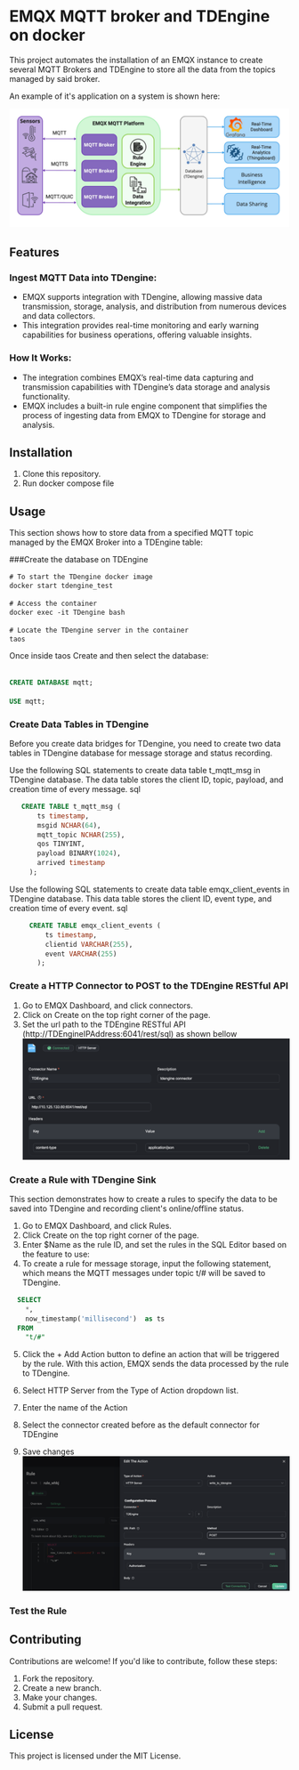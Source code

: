 # EMQX MQTT broker and TDEngine on docker

This project automates the installation of an EMQX instance to create several MQTT Brokers and TDEngine to store all the data from the topics managed by said broker.

An example of it's application on a system is shown here:

![Architecture](Arch.jpg)

## Features

### Ingest MQTT Data into TDengine:
- EMQX supports integration with TDengine, allowing massive data transmission, storage, analysis, and distribution from numerous devices and data collectors.
- This integration provides real-time monitoring and early warning capabilities for business operations, offering valuable insights.
### How It Works:
- The integration combines EMQX’s real-time data capturing and transmission capabilities with TDengine’s data storage and analysis functionality.
- EMQX includes a built-in rule engine component that simplifies the process of ingesting data from EMQX to TDengine for storage and analysis.


## Installation

1. Clone this repository.
2. Run docker compose file

## Usage

This section shows how to store data from a specified MQTT topic managed by the EMQX Broker into a TDEngine table:

###Create the database on TDEngine

```shell
# To start the TDengine docker image 
docker start tdengine_test

# Access the container
docker exec -it TDengine bash

# Locate the TDengine server in the container
taos
```
Once inside taos Create and then select the database:

```sql

CREATE DATABASE mqtt;

USE mqtt;
```

### Create Data Tables in TDengine

Before you create data bridges for TDengine, you need to create two data tables in TDengine database for message storage and status recording.

Use the following SQL statements to create data table t_mqtt_msg in TDengine database. The data table stores the client ID, topic, payload, and creation time of every message.
sql
```sql
   CREATE TABLE t_mqtt_msg (
       ts timestamp,
       msgid NCHAR(64),
       mqtt_topic NCHAR(255),
       qos TINYINT,
       payload BINARY(1024),
       arrived timestamp
     );
```
Use the following SQL statements to create data table emqx_client_events in TDengine database. This data table stores the client ID, event type, and creation time of every event.
sql

```sql
     CREATE TABLE emqx_client_events (
         ts timestamp,
         clientid VARCHAR(255),
         event VARCHAR(255)
       );
```

### Create a HTTP Connector to POST to the TDEngine RESTful API

1. Go to EMQX Dashboard, and click  connectors.
2. Click on Create on the top right corner of the page.
3. Set the url path to the TDEngine RESTful API (http://TDEngineIPAddress:6041/rest/sql) as shown bellow
![Connector](Connector.png)

### Create a Rule with TDengine Sink

This section demonstrates how to create a rules to specify the data to be saved into TDengine and recording client's online/offline status.

1. Go to EMQX Dashboard, and click Rules.
2. Click Create on the top right corner of the page.
3. Enter $Name as the rule ID, and set the rules in the SQL Editor based on the feature to use:
4. To create a rule for message storage, input the following statement, which means the MQTT messages under topic t/# will be saved to TDengine.

```sql
  SELECT
    *,
    now_timestamp('millisecond')  as ts
  FROM
    "t/#"
```


5. Click the + Add Action button to define an action that will be triggered by the rule. With this action, EMQX sends the data processed by the rule to TDengine.

6. Select HTTP Server from the Type of Action dropdown list.
7. Enter the name of the Action
8. Select the connector created before as the default connector for TDEngine
9. Save changes
![Rule](Rule.png)


### Test the Rule


## Contributing

Contributions are welcome! If you'd like to contribute, follow these steps:
1. Fork the repository.
2. Create a new branch.
3. Make your changes.
4. Submit a pull request.

## License

This project is licensed under the MIT License.
